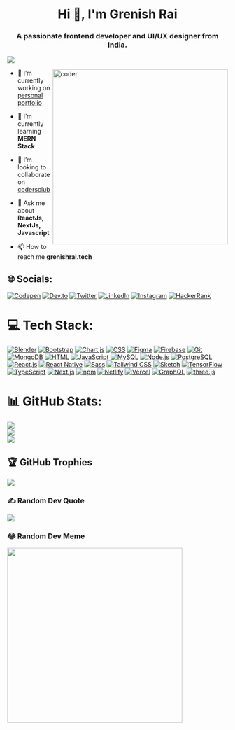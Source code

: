 <h1 align="center">Hi 👋, I'm Grenish Rai</h1>
<h3 align="center">A passionate frontend developer and UI/UX designer from India.</h3>

[![](https://visitcount.itsvg.in/api?id=Grenish&icon=0&color=0)](https://visitcount.itsvg.in)

<img align="right" alt="coder" src="https://i.pinimg.com/originals/f1/e7/34/f1e734f9cade86fe737a9aa404ad5677.gif" width="400px" />

- 🔭 I’m currently working on [personal portfolio](https://github.com/Grenish/personal-portfolio)

- 🌱 I’m currently learning **MERN Stack**

- 👯 I’m looking to collaborate on [codersclub](https://github.com/Grenish/codersclub)

- 💬 Ask me about **ReactJs, NextJs, Javascript**

- 📫 How to reach me **grenishrai.tech**

## 🌐 Socials:
[![Codepen](https://img.shields.io/badge/Codepen-000000?style=for-the-badge&logo=codepen&logoColor=white)](https://codepen.io/grenish_rai)
[![Dev.to](https://img.shields.io/badge/Dev.to-000000?style=for-the-badge&logo=dev.to&logoColor=white)](https://dev.to/grenishrai)
[![Twitter](https://img.shields.io/badge/Twitter-%231DA1F2.svg?logo=Twitter&logoColor=white)](https://twitter.com/grenish_rai)
[![LinkedIn](https://img.shields.io/badge/LinkedIn-%230077B5.svg?logo=linkedin&logoColor=white)](https://linkedin.com/in/grenish-rai-71a5b4219)
[![Instagram](https://img.shields.io/badge/Instagram-%23E4405F.svg?logo=Instagram&logoColor=white)](https://instagram.com/grenish_rai)
[![HackerRank](https://img.shields.io/badge/HackerRank-00EA64?style=for-the-badge&logo=hackerrank&logoColor=white)](https://www.hackerrank.com/ariestheracer)

# 💻 Tech Stack:
[![Blender](https://img.shields.io/badge/Blender-%23F5792A.svg?logo=blender&logoColor=white)](https://www.blender.org/)
[![Bootstrap](https://img.shields.io/badge/Bootstrap-%23563D7C.svg?logo=bootstrap&logoColor=white)](https://getbootstrap.com/)
[![Chart.js](https://img.shields.io/badge/Chart.js-FF6384?style=for-the-badge&logo=chart.js&logoColor=white)](https://www.chartjs.org/)
[![CSS](https://img.shields.io/badge/CSS-%231572B6.svg?logo=css3&logoColor=white)](https://www.w3.org/Style/CSS/Overview.en.html)
[![Figma](https://img.shields.io/badge/Figma-%23F24E1E.svg?logo=figma&logoColor=white)](https://www.figma.com/)
[![Firebase](https://img.shields.io/badge/Firebase-%23FFCA28.svg?logo=firebase&logoColor=white)](https://firebase.google.com/)
[![Git](https://img.shields.io/badge/Git-%23F05032.svg?logo=git&logoColor=white)](https://git-scm.com/)
[![MongoDB](https://img.shields.io/badge/MongoDB-%2347A248.svg?logo=mongodb&logoColor=white)](https://www.mongodb.com/)
[![HTML](https://img.shields.io/badge/HTML-%23E34F26.svg?logo=html5&logoColor=white)](https://developer.mozilla.org/en-US/docs/Web/HTML)
[![JavaScript](https://img.shields.io/badge/JavaScript-%23F7DF1E.svg?logo=javascript&logoColor=black)](https://developer.mozilla.org/en-US/docs/Web/JavaScript)
[![MySQL](https://img.shields.io/badge/MySQL-%234479A1.svg?logo=mysql&logoColor=white)](https://www.mysql.com/)
[![Node.js](https://img.shields.io/badge/Node.js-%23339933.svg?logo=node.js&logoColor=white)](https://nodejs.org/)
[![PostgreSQL](https://img.shields.io/badge/PostgreSQL-%23336791.svg?logo=postgresql&logoColor=white)](https://www.postgresql.org/)
[![React.js](https://img.shields.io/badge/React.js-%2361DAFB.svg?logo=react&logoColor=white)](https://reactjs.org/)
[![React Native](https://img.shields.io/badge/React%20Native-%2320232A.svg?logo=react&logoColor=%2361DAFB)](https://reactnative.dev/)
[![Sass](https://img.shields.io/badge/Sass-%23CC6699.svg?logo=sass&logoColor=white)](https://sass-lang.com/)
[![Tailwind CSS](https://img.shields.io/badge/Tailwind%20CSS-%2338B2AC.svg?logo=tailwind-css&logoColor=white)](https://tailwindcss.com/)
[![Sketch](https://img.shields.io/badge/Sketch-%23F7B500.svg?logo=sketch&logoColor=white)](https://www.sketch.com/)
[![TensorFlow](https://img.shields.io/badge/TensorFlow-%23FF6F00.svg?logo=tensorflow&logoColor=white)](https://www.tensorflow.org/)
[![TypeScript](https://img.shields.io/badge/TypeScript-%233178C6.svg?logo=typescript&logoColor=white)](https://www.typescriptlang.org/)
[![Next.js](https://img.shields.io/badge/Next.js-%23000000.svg?logo=next.js&logoColor=white)](https://nextjs.org/)
[![npm](https://img.shields.io/badge/npm-%23CB3837.svg?logo=npm&logoColor=white)](https://www.npmjs.com/)
[![Netlify](https://img.shields.io/badge/Netlify-%2300C7B7.svg?logo=netlify&logoColor=white)](https://www.netlify.com/)
[![Vercel](https://img.shields.io/badge/Vercel-%23000000.svg?logo=vercel&logoColor=white)](https://vercel.com/)
[![GraphQL](https://img.shields.io/badge/GraphQL-%23E434AA.svg?logo=graphql&logoColor=white)](https://graphql.org/)
[![three.js](https://img.shields.io/badge/three.js-%23DD4444.svg?logo=three.js&logoColor=white)](https://threejs.org/)



# 📊 GitHub Stats:
![](https://github-readme-stats.vercel.app/api?username=Grenish&theme=dracula&hide_border=false&include_all_commits=true&count_private=false)<br/>
![](https://github-readme-streak-stats.herokuapp.com/?user=Grenish&theme=dracula&hide_border=false)<br/>
![](https://github-readme-stats.vercel.app/api/top-langs/?username=Grenish&theme=dracula&hide_border=false&include_all_commits=true&count_private=false&layout=compact)

## 🏆 GitHub Trophies
![](https://github-profile-trophy.vercel.app/?username=Grenish&theme=dracula&no-frame=false&no-bg=true&margin-w=4)

### ✍️ Random Dev Quote
![](https://quotes-github-readme.vercel.app/api?type=horizontal&theme=radical)

### 😂 Random Dev Meme
<img src='https://randommeme-five.vercel.app/' style="height: 400px;"/>
